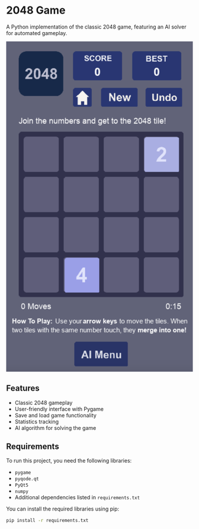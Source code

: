 # 2048 Game

A Python implementation of the classic 2048 game, featuring an AI solver for automated gameplay.

![Game Screenshot](game.png)

## Features

- Classic 2048 gameplay
- User-friendly interface with Pygame
- Save and load game functionality
- Statistics tracking
- AI algorithm for solving the game

## Requirements

To run this project, you need the following libraries:

- `pygame`
- `pyqode.qt`
- `PyQt5`
- `numpy`
- Additional dependencies listed in `requirements.txt`

You can install the required libraries using pip:

```bash
pip install -r requirements.txt
